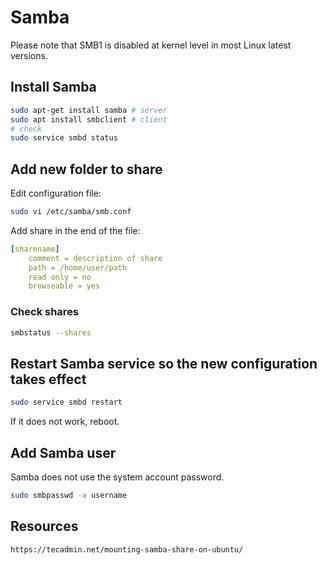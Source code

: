 # Samba

Please note that SMB1 is disabled at kernel level in most Linux latest versions.

## Install Samba

```sh
sudo apt-get install samba # server
sudo apt install smbclient # client
# check
sudo service smbd status
```

## Add new folder to share

Edit configuration file:

```sh
sudo vi /etc/samba/smb.conf
```

Add share in the end of the file:

```yaml
[sharename]
    comment = description of share
    path = /home/user/path
    read only = no
    browseable = yes
```

### Check shares

```sh
smbstatus --shares
```

## Restart Samba service so the new configuration takes effect

```sh
sudo service smbd restart
```

If it does not work, reboot.

## Add Samba user

Samba does not use the system account password.

```sh
sudo smbpasswd -a username
```

## Resources
```
https://tecadmin.net/mounting-samba-share-on-ubuntu/
```
